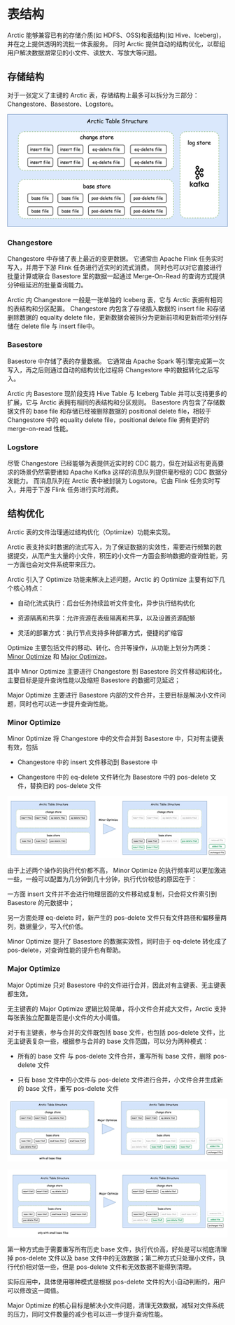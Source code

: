 # 表结构
Arctic 能够兼容已有的存储介质(如 HDFS、OSS)和表结构(如 Hive、Iceberg)，并在之上提供透明的流批一体表服务。
同时 Arctic 提供自动的结构优化，以帮组用户解决数据湖常见的小文件、读放大、写放大等问题。

## 存储结构
对于一张定义了主键的 Arctic 表，存储结构上最多可以拆分为三部分：Changestore、Basestore、Logstore。

![TableStructure](../images/format/table-structure.png)

### Changestore
Changestore 中存储了表上最近的变更数据。
它通常由 Apache Flink 任务实时写入，并用于下游 Flink 任务进行近实时的流式消费。
同时也可以对它直接进行批量计算或联合 Basestore 里的数据一起通过 Merge-On-Read 的查询方式提供分钟级延迟的批量查询能力。

Arctic 内 Changestore 一般是一张单独的 Iceberg 表，它与 Arctic 表拥有相同的表结构和分区配置。
Changestore 内包含了存储插入数据的 insert file 和存储删除数据的 equality delete file，更新数据会被拆分为更新前项和更新后项分别存储在 delete file 与 insert file中。

### Basestore
Basestore 中存储了表的存量数据。
它通常由 Apache Spark 等引擎完成第一次写入，再之后则通过自动的结构优化过程将 Changestore 中的数据转化之后写入。

Arctic 内 Basestore 现阶段支持 Hive Table 与 Iceberg Table 并可以支持更多的扩展，它与 Arctic 表拥有相同的表结构和分区规则。
Basestore 内包含了存储数据文件的 base file 和存储已经被删除数据的 positional delete file，相较于 Changestore 中的 equality delete file，positional delete file 拥有更好的 merge-on-read 性能。

### Logstore
尽管 Changestore 已经能够为表提供近实时的 CDC 能力，但在对延迟有更高要求的场景仍然需要诸如 Apache Kafka 这样的消息队列提供毫秒级的 CDC 数据分发能力。
而消息队列在 Arctic 表中被封装为 Logstore。它由 Flink 任务实时写入，并用于下游 Flink 任务进行实时消费。


## 结构优化

Arctic 表的文件治理通过结构优化（Optimize）功能来实现。

Arctic 表支持实时数据的流式写入，为了保证数据的实效性，需要进行频繁的数据提交，从而产生大量的小文件，积压的小文件一方面会影响数据的查询性能，另一方面也会对文件系统带来压力。

Arctic 引入了 Optimize 功能来解决上述问题，Arctic 的 Optimize 主要有如下几个核心特点：

- 自动化流式执行：后台任务持续监听文件变化，异步执行结构优化

- 资源隔离和共享：允许资源在表级隔离和共享，以及设置资源配额

- 灵活的部署方式：执行节点支持多种部署方式，便捷的扩缩容

Optimize 主要包括文件的移动、转化、合并等操作，从功能上划分为两类：[Minor Optimize](#minor-optimize) 和 [Major Optimize](#major-optimize)。

其中 Minor Optimize 主要进行 Changestore 到 Basestore 的文件移动和转化，主要目标是提升查询性能以及缩短 Basestore 的数据可见延迟；

Major Optimize 主要进行 Basestore 内部的文件合并，主要目标是解决小文件问题，同时也可以进一步提升查询性能。

### Minor Optimize

Minor Optimize 将 Changestore 中的文件合并到 Basestore 中，只对有主键表有效，包括

- Changestore 中的 insert 文件移动到 Basestore 中

- Changestore 中的 eq-delete 文件转化为 Basestore 中的 pos-delete 文件，替换旧的 pos-delete 文件


![Minor Optimize](../images/format/minor-optimize.png)

由于上述两个操作的执行代价都不高， Minor Optimize 的执行频率可以更加激进一些，一般可以配置为几分钟到几十分钟，执行代价较低的原因在于：

一方面 insert 文件并不会进行物理层面的文件移动或复制，只会将文件索引到 Basestore 的元数据中；

另一方面处理 eq-delete 时，新产生的 pos-delete 文件只有文件路径和偏移量两列，数据量少，写入代价低。

Minor Optimize 提升了 Basestore 的数据实效性，同时由于 eq-delete 转化成了 pos-delete，对查询性能的提升也有帮助。

### Major Optimize

Major Optimize 只对 Basestore 中的文件进行合并，因此对有主键表、无主键表都生效。

无主键表的 Major Optimize 逻辑比较简单，将小文件合并成大文件，Arctic 支持每张表独立配置是否是小文件的大小阈值。

对于有主键表，参与合并的文件既包括 base 文件，也包括 pos-delete 文件，比无主键表复杂一些，根据参与合并的 base 文件范围，可以分为两种模式：

- 所有的 base 文件 与 pos-delete 文件合并，重写所有 base 文件，删除 pos-delete 文件

- 只有 base 文件中的小文件与 pos-delete 文件进行合并，小文件合并生成新的 base 文件，重写 pos-delete 文件

![Major Optimize with all files](../images/format/major-optimize-all-files.png)

![Major Optimize with small files](../images/format/major-optimize-small-files.png)

第一种方式由于需要重写所有历史 base 文件，执行代价高，好处是可以彻底清理掉 pos-delete 文件以及 base 文件中的无效数据；第二种方式只处理小文件，执行代价相对低一些，但是 pos-delete 文件和无效数据不能得到清理。

实际应用中，具体使用哪种模式是根据 pos-delete 文件的大小自动判断的，用户可以修改这一阈值。

Major Optimize 的核心目标是解决小文件问题，清理无效数据，减轻对文件系统的压力，同时文件数量的减少也可以进一步提升查询性能。